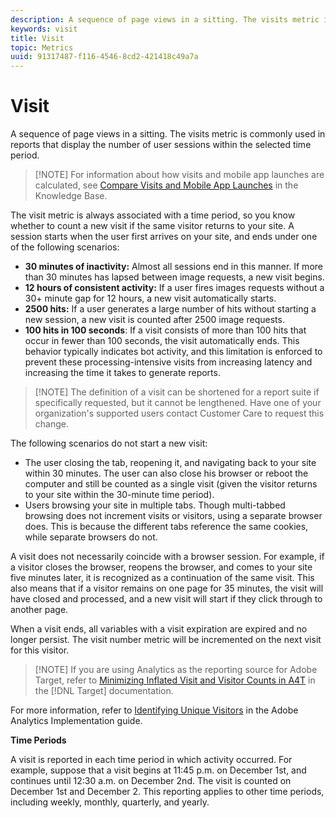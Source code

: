 ```yaml
---
description: A sequence of page views in a sitting. The visits metric is commonly used in reports that display the number of user sessions within the selected time period.
keywords: visit
title: Visit
topic: Metrics
uuid: 91317487-f116-4546-8cd2-421418c49a7a
---
```


# Visit

A sequence of page views in a sitting. The visits metric is commonly used in reports that display the number of user sessions within the selected time period.

>[!NOTE] For information about how visits and mobile app launches are calculated, see [Compare Visits and Mobile App Launches](https://helpx.adobe.com/analytics/kb/compare-visits-and-mobile-app-launches.html) in the Knowledge Base.

The visit metric is always associated with a time period, so you know whether to count a new visit if the same visitor returns to your site. A session starts when the user first arrives on your site, and ends under one of the following scenarios:

* **30 minutes of inactivity:** Almost all sessions end in this manner. If more than 30 minutes has lapsed between image requests, a new visit begins.
* **12 hours of consistent activity:** If a user fires images requests without a 30+ minute gap for 12 hours, a new visit automatically starts.
* **2500 hits:** If a user generates a large number of hits without starting a new session, a new visit is counted after 2500 image requests.
* **100 hits in 100 seconds**: If a visit consists of more than 100 hits that occur in fewer than 100 seconds, the visit automatically ends. This behavior typically indicates bot activity, and this limitation is enforced to prevent these processing-intensive visits from increasing latency and increasing the time it takes to generate reports.

>[!NOTE] The definition of a visit can be shortened for a report suite if specifically requested, but it cannot be lengthened. Have one of your organization's supported users contact Customer Care to request this change.

The following scenarios do not start a new visit:

* The user closing the tab, reopening it, and navigating back to your site within 30 minutes. The user can also close his browser or reboot the computer and still be counted as a single visit (given the visitor returns to your site within the 30-minute time period).
* Users browsing your site in multiple tabs. Though multi-tabbed browsing does not increment visits or visitors, using a separate browser does. This is because the different tabs reference the same cookies, while separate browsers do not.

A visit does not necessarily coincide with a browser session. For example, if a visitor closes the browser, reopens the browser, and comes to your site five minutes later, it is recognized as a continuation of the same visit. This also means that if a visitor remains on one page for 35 minutes, the visit will have closed and processed, and a new visit will start if they click through to another page.

When a visit ends, all variables with a visit expiration are expired and no longer persist. The visit number metric will be incremented on the next visit for this visitor.

>[!NOTE] If you are using Analytics as the reporting source for Adobe Target, refer to [Minimizing Inflated Visit and Visitor Counts in A4T](https://marketing.adobe.com/resources/help/en_US/target/a4t/minimizing-inflated-visit-and-visitor-counts-a4t.html) in the [!DNL Target] documentation.

For more information, refer to [Identifying Unique Visitors](https://marketing.adobe.com/resources/help/en_US/sc/implement/visid_overview.html) in the Adobe Analytics Implementation guide.

**Time Periods**

A visit is reported in each time period in which activity occurred. For example, suppose that a visit begins at 11:45 p.m. on December 1st, and continues until 12:30 a.m. on December 2nd. The visit is counted on December 1st and December 2. This reporting applies to other time periods, including weekly, monthly, quarterly, and yearly.

